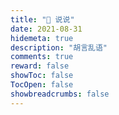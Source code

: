 ```yaml
---
title: "💬 说说"
date: 2021-08-31
hidemeta: true
description: "胡言乱语"
comments: true
reward: false
showToc: false 
TocOpen: false 
showbreadcrumbs: false
---
```


<body>
<!-- 引用 artitalk -->
<!-- <script type="text/javascript" src="https://unpkg.com/artitalk"></script> -->
<script type="text/javascript" src="https://www.lvbibir.cn/js/artitalk.js"></script>
<!-- 存放说说的容器 -->
<div id="artitalk_main"></div>
<script>
new Artitalk({
    appId: '0izrIjIY9gxyGJCRLTImKERs-MdYXbMMI', // Your LeanCloud appId
    appKey: 'vcOI14m6RBqk3isnWsgJNQ6H', // Your LeanCloud appKey
    serverURL: 'https://artitalk.lvbibir.cn'
})
</script>
</body>
